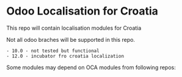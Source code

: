 
Odoo Localisation for Croatia
=============================

This repo will contain localisation modules for Croatia

Not all odoo braches will be supported in this repo.

    - 10.0 - not tested but functional
    - 12.0 - incubator fro croatia localization

Some modules may depend on OCA modules from following repos:





